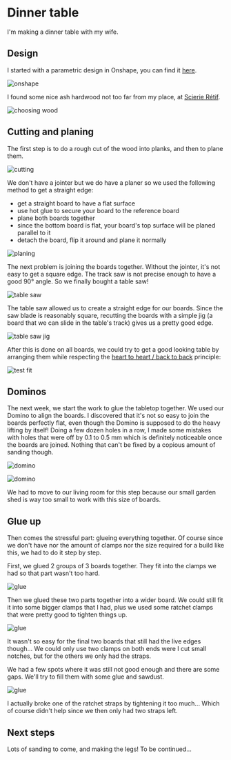 # Dinner table

I'm making a dinner table with my wife.

## Design

I started with a parametric design in Onshape, you can find it [here](https://cad.onshape.com/documents/7ebe5c4a06aeced9cc09a95f/w/8eb007216d6580dd68c8c7d2/e/00a4c07e4f81d7b21377baa0?renderMode=0&uiState=65c7ac5a481d4f745b5b7882).

![onshape](/img/projects/table/onshape.png)

I found some nice ash hardwood not too far from my place, at [Scierie Rétif](https://www.scierie-retif.com/tarifs/planches/).

![choosing wood](/img/projects/table/buying.jpg)

## Cutting and planing

The first step is to do a rough cut of the wood into planks, and then to plane them.

![cutting](/img/projects/table/cutting.jpg)

We don't have a jointer but we do have a planer so we used the following method to get a straight edge:

- get a straight board to have a flat surface
- use hot glue to secure your board to the reference board
- plane both boards together
- since the bottom board is flat, your board's top surface will be planed parallel to it
- detach the board, flip it around and plane it normally

![planing](/img/projects/table/planing.jpg)

The next problem is joining the boards together. Without the jointer, it's not easy to get a square edge. The track saw is not precise enough to have a good 90° angle. So we finally bought a table saw!

![table saw](/img/projects/table/saw.jpg)

The table saw allowed us to create a straight edge for our boards. Since the saw blade is reasonably square, recutting the boards with a simple jig (a board that we can slide in the table's track) gives us a pretty good edge.

![table saw jig](/img/projects/table/square-edge.jpg)

After this is done on all boards, we could try to get a good looking table by arranging them while respecting the [heart to heart / back to back](https://www.youtube.com/watch?v=nQglMs2_zZY) principle:

![test fit](/img/projects/table/test-fit.jpg)

## Dominos

The next week, we start the work to glue the tabletop together. We used our Domino to align the boards. I discovered that it's not so easy to join the boards perfectly flat, even though the Domino is supposed to do the heavy lifting by itself! Doing a few dozen holes in a row, I made some mistakes with holes that were off by 0.1 to 0.5 mm which is definitely noticeable once the boards are joined. Nothing that can't be fixed by a copious amount of sanding though.

![domino](/img/projects/table/domino1.jpg)

![domino](/img/projects/table/domino2.jpg)

We had to move to our living room for this step because our small garden shed is way too small to work with this size of boards.

## Glue up

Then comes the stressful part: glueing everything together. Of course since we don't have nor the amount of clamps nor the size required for a build like this, we had to do it step by step.

First, we glued 2 groups of 3 boards together. They fit into the clamps we had so that part wasn't too hard.

![glue](/img/projects/table/glue1.jpg)

Then we glued these two parts together into a wider board. We could still fit it into some bigger clamps that I had, plus we used some ratchet clamps that were pretty good to tighten things up.

![glue](/img/projects/table/glue2.jpg)

It wasn't so easy for the final two boards that still had the live edges though... We could only use two clamps on both ends were I cut small notches, but for the others we only had the straps.

We had a few spots where it was still not good enough and there are some gaps. We'll try to fill them with some glue and sawdust.

![glue](/img/projects/table/glue3.jpg)

I actually broke one of the ratchet straps by tightening it too much... Which of course didn't help since we then only had two straps left.

## Next steps

Lots of sanding to come, and making the legs! To be continued...